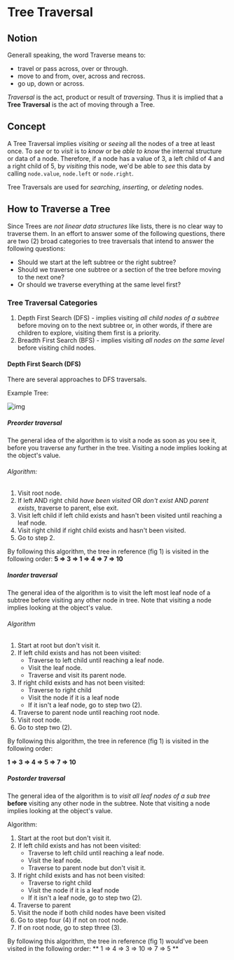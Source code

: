 # Tree Traversal

## Notion

Generall speaking, the word Traverse means to:

* travel or pass across, over or through.
* move to and from, over, across and recross.
* go up, down or across.

*Traversal* is the act, product or result of *traversing*. Thus it is implied that a **Tree Traversal** is the act of moving through a Tree.

## Concept

A Tree Traversal implies *visiting* or *seeing* all the nodes of a tree at least once. To *see* or to *visit* is to *know* or be *able to know* the internal structure or data of a node. Therefore, if a node has a value of 3, a left child of 4 and a right child of 5, by *visiting* this node, we'd be able to *see* this data by calling `node.value`, `node.left` or `node.right`.

Tree Traversals are used for *searching*, *inserting*, or *deleting* nodes.

## How to Traverse a Tree

Since Trees are *not linear data structures* like lists, there is no clear way to traverse them.  In an effort to answer some of the following questions, there are two (2) broad categories to tree traversals that intend to answer the following questions:

* Should we start at the left subtree or the right subtree? 
* Should we traverse one subtree or a section of the tree before moving to the next one? 
* Or should we traverse everything at the same level first?

### Tree Traversal Categories

1. Depth First Search (DFS) - implies visiting *all child nodes of a subtree* before moving on to the next subtree or, in other words, if there are children to explore, visiting them first is a priority.
2. Breadth First Search (BFS) - implies visiting *all nodes on the same level* before visiting child nodes. 

#### Depth First Search (DFS)

There are several approaches to DFS traversals.

Example Tree:

 ![img](https://proxy.duckduckgo.com/iu/?u=https%3A%2F%2Ftse2.mm.bing.net%2Fth%3Fid%3DOIP.dEwNCti2QP7slYUr7E59KgHaGL%26pid%3DApi&f=1)

##### Preorder traversal

The general idea of the algorithm is to visit a node as soon as you see it, before you traverse any further in the tree.  Visiting a node implies looking at the object's value.

###### Algorithm: 

1. Visit root node.
2. If left AND right child *have been visited* OR *don't exist* AND *parent exists*, traverse to parent, else exit.
3. Visit left child if left child exists and hasn't been visited until reaching a leaf node.
4. Visit right child if right child exists and hasn't been visited.
5. Go to step 2.

By following this algorithm, the tree in reference (fig 1) is visited in the following order: **5 => 3 => 1 => 4 => 7 => 10**

##### Inorder traversal

The general idea of the algorithm is to visit the left most leaf node of a subtree before visiting any other node in tree. Note that visiting a node implies looking at the object's value. 

###### Algorithm

1. Start at root but don't visit it.
2. If left child exists and has not been visited:
	* Traverse to left child until reaching a leaf node.
	* Visit the leaf node.
	* Traverse and visit its parent node.
3. If right child exists and has not been visited:
	* Traverse to right child 
	* Visit the node if it is a leaf node
	* If it isn't a leaf node, go to step two (2).
4. Traverse to parent node until reaching root node.
5. Visit root node.
6. Go to step two (2).

By following this algorithm, the tree in reference (fig 1) is visited in the following order: 

**1 => 3 => 4 => 5 => 7 => 10**

##### Postorder traversal

The general idea of the algorithm is to *visit all leaf nodes of a sub tree* **before** visiting any other node in the subtree. Note that visiting a node implies looking at the object's value.

Algorithm:

1. Start at the root but don't visit it.
2. If left child exists and has not been visited:
	* Traverse to left child until reaching a leaf node.
	* Visit the leaf node.
	* Traverse to parent node but don't visit it.
3. If right child exists and has not been visited:
	* Traverse to right child 
	* Visit the node if it is a leaf node
	* If it isn't a leaf node, go to step two (2).
4. Traverse to parent
5. Visit the node if both child nodes have been visited
6. Go to step four (4) if not on root node.
7. If on root node, go to step three (3).

 By following this algorithm, the tree in reference (fig 1) would've been visited in the following order: ** 1 => 4 => 3 => 10 => 7 => 5 **
